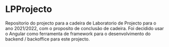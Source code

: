 # LPProjecto

Repositorio do projecto para a cadeira de Laboratorio de Projecto para o ano 2021/2022, com o proposito de conclusão de cadeira. Foi decidido usar o Angular como ferramenta de framework para o desenvolvimento do backend / backoffice para este projecto.